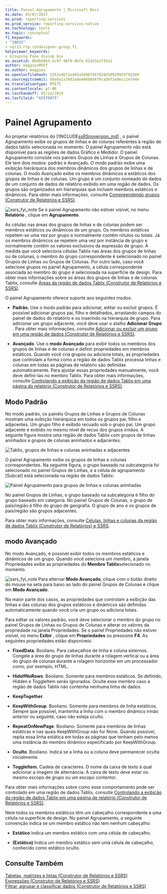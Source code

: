 ```yaml
---
title: Painel Agrupamento | Microsoft Docs
ms.date: 03/07/2017
ms.prod: reporting-services
ms.prod_service: reporting-services-native
ms.technology: tools
ms.topic: conceptual
f1_keywords:
- "10033"
- sql13.rtp.rptdesigner.group.f1
helpviewer_keywords:
- Grouping Pane dialog box
ms.assetid: 8b4bd0b3-ec97-48f8-8bfb-82a53a2f35a1
author: maggiesMSFT
ms.author: maggies
ms.openlocfilehash: 5352a4b71e485a58907d4702dd10929955f92500
ms.sourcegitcommit: dda9a1a7682ade466b8d4f0ca56f3a9ecc1ef44e
ms.translationtype: MTE75
ms.contentlocale: pt-BR
ms.lasthandoff: 05/14/2019
ms.locfileid: "65570975"
---
```

# <a name="grouping-pane"></a>Painel Agrupamento
Ao projetar relatórios do [!INCLUDE[ssRSnoversion_md](../../includes/ssrsnoversion-md.md)] , o painel Agrupamento exibe os grupos de linhas e de colunas referentes à região de dados tablix selecionada no momento. O painel Agrupamento não está disponível para as regiões de dados Gráfico e Medidor. O painel Agrupamento consiste nos painéis Grupos de Linhas e Grupos de Colunas. Ele tem dois modos: padrão e Avançado. O modo padrão exibe uma exibição hierárquica dos membros dinâmicos dos grupos de linhas e de colunas. O modo Avançado exibe os membros dinâmicos e estáticos dos grupos de linhas e de colunas. Um grupo é um conjunto nomeado de dados de um conjunto de dados de relatório exibido em uma região de dados. Os grupos são organizados em hierarquias que incluem membros estáticos e dinâmicos. Para obter mais informações, consulte [Compreendendo grupos &#40;Construtor de Relatórios e SSRS&#41;](../../reporting-services/report-design/understanding-groups-report-builder-and-ssrs.md).  
  
  ![ssrs_fyi_note](../../analysis-services/instances/install-windows/media/ssrs-fyi-note.png) Se o painel Agrupamento não estiver visível, no menu **Relatório** , clique em **Agrupamento**.
  
 As células nas áreas dos grupos de linhas e de colunas podem ser membros estáticos ou dinâmicos de um grupo. Os membros estáticos repetem-se uma vez por grupo e normalmente contêm rótulos ou totais. Já os membros dinâmicos se repetem uma vez por instância de grupo e normalmente contêm os valores exclusivos da expressão de grupo. À medida que você seleciona células Tablix nas áreas dos grupos de linhas ou de colunas, o membro do grupo correspondente é selecionado no painel Grupos de Linhas ou Grupos de Colunas. Por outro lado, caso você selecione grupos no painel Agrupamento, a célula correspondente associada ao membro do grupo é selecionada na superfície de design. Para obter mais informações sobre as áreas dos grupos de linhas e de colunas Tablix, consulte [Áreas da região de dados Tablix &#40;Construtor de Relatórios e SSRS&#41;](../../reporting-services/report-design/tablix-data-region-areas-report-builder-and-ssrs.md).  
  
 O painel Agrupamento oferece suporte aos seguintes modos:  
  
-   **Padrão.** Use o modo padrão para adicionar, editar ou excluir grupos. É possível adicionar grupos pai, filho e detalhados, arrastando campos do painel de dados do relatório e os inserindo na hierarquia de grupo. Para adicionar um grupo adjacente, você deve usar o atalho **Adicionar Grupo** . Para obter mais informações, consulte [Adicionar ou excluir um grupo em uma região de dados &#40;Construtor de Relatórios e SSRS&#41;](../../reporting-services/report-design/add-or-delete-a-group-in-a-data-region-report-builder-and-ssrs.md).  
  
-   **Avançado**. Use o **modo Avançado** para exibir todos os membros dos grupos de linhas e de colunas e definir propriedades em membros estáticos. Quando você cria grupos ou adiciona totais, as propriedades que controlam a forma como a região de dados Tablix processa linhas e colunas em todas as páginas de relatório são definidas automaticamente. Para ajustar essas propriedades manualmente, você deve defini-las no membro Tablix. Para obter mais informações, consulte [Controlando a exibição da região de dados Tablix em uma página do relatório &#40;Construtor de Relatórios e SSRS&#41;](../../reporting-services/report-design/controlling-the-tablix-data-region-display-on-a-report-page.md).  
  
## <a name="default-mode"></a>Modo Padrão  
 No modo padrão, os painéis Grupos de Linhas e Grupos de Colunas mostram uma exibição hierárquica em todos os grupos pai, filho e adjacentes. Um grupo filho é exibido recuado sob o grupo pai. Um grupo adjacente é exibido no mesmo nível de recuo dos grupos irmãos. A seguinte figura mostra uma região de dados Tablix com grupos de linhas aninhados e grupos de colunas aninhados e adjacentes.  
  
 ![Tablix, grupos de linhas e colunas aninhadas e adjacentes](../../reporting-services/report-design/media/rs-basictablixdesigngroupingpane.gif "Tablix, grupos de linhas e colunas aninhadas e adjacentes")  
  
 O painel Agrupamento exibe os grupos de linhas e colunas correspondentes. Na seguinte figura, o grupo baseado na subcategoria foi selecionado no painel Grupos de Linhas, e a célula de agrupamento [Subcat] está selecionada na região de dados Tablix:  
  
 ![Painel Agrupamento para grupos de linhas e colunas aninhadas](../../reporting-services/report-design/media/rs-basictablixdesigngroupingpanedefaultview.gif "Painel Agrupamento para grupos de linhas e colunas aninhadas")  
  
 No painel Grupos de Linhas, o grupo baseado na subcategoria é filho do grupo baseado em categoria. No painel Grupos de Colunas, o grupo de país/região é filho do grupo de geografia. O grupo de ano e os grupos de país/região são grupos adjacentes.  
  
 Para obter mais informações, consulte [Células, linhas e colunas da região de dados Tablix &#40;Construtor de Relatórios&#41; e SSRS](../../reporting-services/report-design/tablix-data-region-cells-rows-and-columns-report-builder-and-ssrs.md).  
  
## <a name="advanced-mode"></a>modo Avançado  
No modo Avançado, é possível exibir todos os membros estáticos e dinâmicos de um grupo. Quando você seleciona um membro, a janela Propriedades exibe as propriedades do **Membro Tablix**selecionado no momento.  
  
![ssrs_fyi_note](../../analysis-services/instances/install-windows/media/ssrs-fyi-note.png) Para alternar **Modo Avançado**, clique com o botão direito do mouse na seta para baixo ao lado do painel Grupos de Colunas e clique em **Modo Avançado**.  
  
Na maior parte dos casos, as propriedades que controlam a exibição das linhas e das colunas dos grupos estáticos e dinâmicos são definidas automaticamente quando você cria um grupo ou adiciona totais. 

Para editar os valores padrão, você deve selecionar o membro do grupo no painel Grupos de Linhas ou Grupos de Colunas e alterar os valores da propriedade na janela Propriedades. Se o painel Propriedades não estiver visível, no menu **Exibir** , clique em **Propriedades** ou pressione **F4**.  As seguintes propriedades estão disponíveis:  
  
-   **FixedData**. Booliano. Para cabeçalhos de linha e coluna externos. Congele a área do grupo de linhas durante a rolagem vertical ou a área do grupo de colunas durante a rolagem horizontal em um processador como, por exemplo, HTML.  
  
-   **HideIfNoRows**. Booliano. Somente para membros estáticos. Se definido, Hidden e ToggleItem serão ignorados. Oculte esse membro caso a região de dados Tablix não contenha nenhuma linha de dados.  
  
-   **KeepTogether**.  
  
-   **KeepWithGroup**. Booliano. Somente para membros de linha estáticos. Sempre que possível, mantenha a linha com o membro dinâmico irmão anterior ou seguinte, caso não esteja oculto.  
  
-   **RepeatOnNewPage**. Booliano. Somente para membros de linhas estáticas e nas quais KeepWithGroup não for None. Quando possível, repita essa linha estática em todas as páginas que tenham pelo menos uma instância do membro dinâmico especificado por KeepWithGroup.  
  
-   **Oculto**. Booliano. Indica se a linha ou a coluna deve permanecer oculta inicialmente.  
  
-   **ToggleItem.** Cadeia de caracteres. O nome da caixa de texto à qual adicionar a imagem de alternância. A caixa de texto deve estar no mesmo escopo de grupo ou um escopo contentor.  
  
 Para obter mais informações sobre como esse comportamento pode ser controlado em uma região de dados Tablix, consulte [Controlando a exibição da região de dados Tablix em uma página de relatório &#40;Construtor de Relatórios e SSRS&#41;](../../reporting-services/report-design/controlling-the-tablix-data-region-display-on-a-report-page.md).  
  
 Nem todos os membros estáticos têm um cabeçalho correspondente a uma célula na superfície de design. No painel Agrupamento, a seguinte convenção indica se um membro estático não tem nenhum cabeçalho:  
  
-   **Estático** Indica um membro estático com uma célula de cabeçalho.  
  
-   **(Estático)** Indica um membro estático sem uma célula de cabeçalho, conhecido como estático oculto.  
  
## <a name="see-also"></a>Consulte Também  
 [Tabelas, matrizes e listas &#40;Construtor de Relatórios e SSRS&#41;](../../reporting-services/report-design/tables-matrices-and-lists-report-builder-and-ssrs.md)   
 [Expressões &#40;Construtor de Relatórios e SSRS&#41;](../../reporting-services/report-design/expressions-report-builder-and-ssrs.md)   
 [Filtrar, agrupar e classificar dados &#40;Construtor de Relatórios e SSRS&#41;](../../reporting-services/report-design/filter-group-and-sort-data-report-builder-and-ssrs.md)  
  
  
